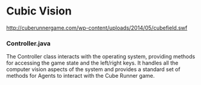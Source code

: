 # Cubic Vision
http://cuberunnergame.com/wp-content/uploads/2014/05/cubefield.swf

### Controller.java
The Controller class interacts with the operating system, providing methods for 
accessing the game state and the left/right keys. It handles all the computer 
vision aspects of the system and provides a standard set of methods for Agents 
to interact with the Cube Runner game.
